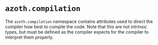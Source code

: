 # `azoth.compilation`

The `azoth.compilation` namespace contains attributes used to direct the compiler how best to
compile the code. Note that this are not intrinsic types, but must be defined as the compiler
expects for the compiler to interpret them properly.
